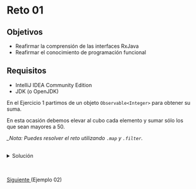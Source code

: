# Reto 01

## Objetivos

- Reafirmar la comprensión de las interfaces RxJava 
- Reafirmar el conocimiento de programación funcional

## Requisitos
- IntelliJ IDEA Community Edition
- JDK (o OpenJDK)

En el Ejercicio 1 partimos de un objeto `Observable<Integer>` para obtener su suma.

En esta ocasión debemos elevar al cubo cada elemento y sumar sólo los que sean mayores a 50.

*_Nota: Puedes resolver el reto utilizando `.map` y `.filter`.*

<br/>

<details>
  <summary>Solución</summary>

1. Agrega una nueva prueba como se muestra

   ```java
   @Test
   @DisplayName("Reto 1")
   void cubosFiltrados(){
      Ejemplo1.reto().subscribe(s -> assertThat(s).isEqualTo(405));
   }
   ```

   <img src="img/figura01.png" alt="Nueva prueba"/>
   

2. Agrega el siguiente método a la clase Ejemplo1

   ```java
   static Single<Integer> reto(){
      return RxJavaObservableGenerator
         .observableStream()
         .map( v -> v*v*v)
         .filter(v -> v > 50)
         .reduce(0, Integer::sum);
   }
   ```

   <img src="img/figura02.png" alt="Método"/>

3. Vuelve a ejecutar la prueba

   Al igual que en programacion funcional común, podemos hacer uso de `.map` y `.filter`.

   <img src="img/figura03.png" alt="Método"/>


</details>



<br/>
<br/>

[Siguiente ](../Ejemplo-02/Readme.md)(Ejemplo 02)